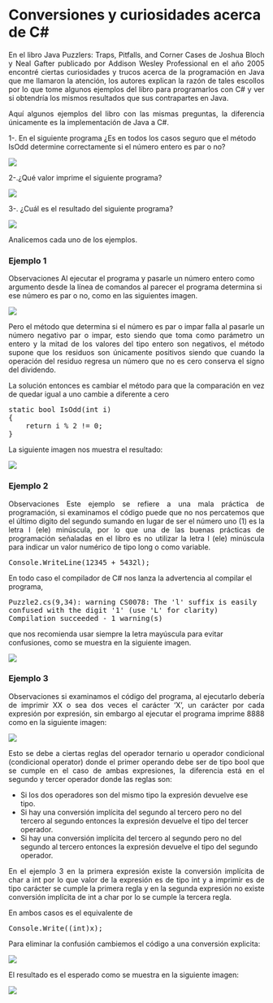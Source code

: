 # Conversiones y curiosidades acerca de C#
<p align="justify">
En el libro Java Puzzlers: Traps, Pitfalls, and Corner Cases de Joshua Bloch y Neal Gafter publicado por Addison Wesley Professional en el año 2005 encontré ciertas curiosidades y trucos acerca de la programación en Java que me llamaron la atención, los autores explican la razón de tales escollos por lo que tome algunos ejemplos del libro para programarlos con C# y ver si obtendría los mismos resultados que sus contrapartes en Java.
</p>
<p align="justify">
Aquí algunos ejemplos del libro con las mismas preguntas, la diferencia únicamente es la implementación de Java a C#.
</p>
<p>
1-. En el siguiente programa ¿Es en todos los casos seguro que el método IsOdd determine correctamente si el número entero es par o no?
</p>
<img src="images/Puzzle1.png"/>
<p>
2-.¿Qué valor imprime el siguiente programa?
</p>
<img src="images/Puzzle2.png"/>
<p align="justify">
3-. ¿Cuál es el resultado del siguiente programa?
</p>
<img src="images/Puzzle3.png">
<p>
Analicemos cada uno de los ejemplos.
</p>
<h3>Ejemplo 1</h3>
<p align="align">
Observaciones Al ejecutar el programa y pasarle un número entero como argumento desde la línea de comandos al parecer el programa determina si ese número es par o no, como en las siguientes imagen.
</p>
<img src="images/img1.png">
<p align="justify">
Pero el método que determina si el número es par o impar falla al pasarle un número negativo par o impar, esto siendo que toma como parámetro un entero y la mitad de los valores del tipo entero son negativos, el método supone que los residuos son únicamente positivos siendo que cuando la operación del residuo regresa un número que no es cero conserva el signo del dividendo.
</p>
<p align="justify">
La solución entonces es cambiar el método para que la comparación en vez de quedar igual a uno cambie a diferente a cero
</p>
<pre>
static bool IsOdd(int i)
{
    return i % 2 != 0;
}
</pre>
<p>
La siguiente imagen nos muestra el resultado:
</p>
<img src="images/img3.png">
<h3>Ejemplo 2</H3>
<p align="justify">
Observaciones Este ejemplo se refiere a una mala práctica de programación, si examinamos el código puede que no nos percatemos que el último digito del segundo sumando en lugar de ser el número uno (1) es la letra l (ele) minúscula, por lo que una de las buenas prácticas de programación señaladas en el libro es no utilizar la letra l (ele) minúscula para indicar un valor numérico de tipo long o como variable.
</p>
<pre>
Console.WriteLine(12345 + 5432l);
</pre>
<p>
En todo caso el compilador de C# nos lanza la advertencia al compilar el programa,
</p>
<pre>
Puzzle2.cs(9,34): warning CS0078: The 'l' suffix is easily 
confused with the digit '1' (use 'L' for clarity)
Compilation succeeded - 1 warning(s)
</pre>
<p>
que nos recomienda usar siempre la letra mayúscula para evitar confusiones, como se muestra en la siguiente imagen.
</p>
<img src="images/img4.png">
<h3>Ejemplo 3</H3>
<p align="justify">
Observaciones si examinamos el código del programa, al ejecutarlo debería de imprimir XX o sea dos veces el carácter ‘X’, un carácter por cada expresión por expresión, sin embargo al ejecutar el programa imprime 8888 como en la siguiente imagen:
</p>
<img src="images/img5.png"/>
<p align="justify">
Esto se debe a ciertas reglas del operador ternario u operador condicional (condicional operator) donde el primer operando debe ser de tipo bool que se cumple en el caso de ambas expresiones, la diferencia está en el segundo y tercer operador donde las reglas son:
</p>
<ul>
<li>Si los dos operadores son del mismo tipo la expresión devuelve ese tipo.</li>
<li>Si hay una conversión implícita del segundo al tercero pero no del tercero al segundo entonces la expresión devuelve el tipo del tercer operador.</li>
<li>Si hay una conversión implícita del tercero al segundo pero no del segundo al tercero entonces la expresión devuelve el tipo del segundo operador.</li>
</ul>
<p align="justify">
En el ejemplo 3 en la primera expresión existe la conversión implícita de char a int por lo que valor de la expresión es de tipo int y a imprimir es de tipo carácter se cumple la primera regla y en la segunda expresión no existe conversión implícita de int a char por lo se cumple la tercera regla.
</p>
<p>
En ambos casos es el equivalente de
</p>
<pre>
Console.Write((int)x);
</pre>
<p>
Para eliminar la confusión cambiemos el código a una conversión explicita:
</p>
<img src="images/Puzzle3_cast.png">
<p>
El resultado es el esperado como se muestra en la siguiente imagen:
</p>
<img src="images/img6.png">
